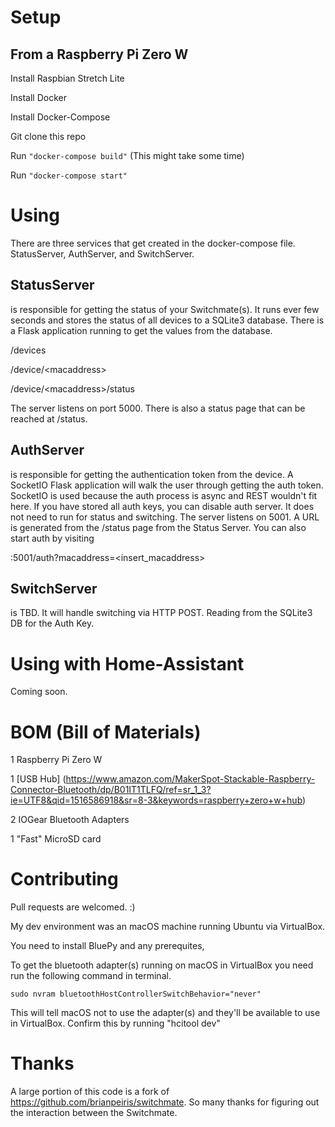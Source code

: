 # Setup
From a Raspberry Pi Zero W
---------------------------------------------
Install Raspbian Stretch Lite

Install Docker

Install Docker-Compose

Git clone this repo 

Run `"docker-compose build"` (This might take some time)

Run `"docker-compose start"`



# Using
There are three services that get created in the docker-compose file. StatusServer, AuthServer, and SwitchServer.

## StatusServer 
is responsible for getting the status of your Switchmate(s). It runs ever few seconds and stores the status of all devices to a SQLite3 database. There is a Flask application running to get the values from the database.


/devices

/device/\<macaddress\>
  
/device/\<macaddress\>/status
  
The server listens on port 5000. There is also a status page that can be reached at /status.


## AuthServer 
is responsible for getting the authentication token from the device. A SocketIO Flask application will walk the user through getting the auth token.
SocketIO is used because the auth process is async and REST wouldn't fit here. If you have stored all auth keys, you can disable auth server. It does not need to run for status and switching.
The server listens on 5001. A URL is generated from the /status page from the Status Server.
You can also start auth by visiting 

:5001/auth?macaddress=\<insert_macaddress\>


## SwitchServer 
is TBD. It will handle switching via HTTP POST. Reading from the SQLite3 DB for the Auth Key.

# Using with Home-Assistant
Coming soon.

# BOM (Bill of Materials)
1 Raspberry Pi Zero W

1 [USB Hub] (https://www.amazon.com/MakerSpot-Stackable-Raspberry-Connector-Bluetooth/dp/B01IT1TLFQ/ref=sr_1_3?ie=UTF8&qid=1516586918&sr=8-3&keywords=raspberry+zero+w+hub)


2 IOGear Bluetooth Adapters

1 "Fast" MicroSD card


# Contributing
Pull requests are welcomed. :)

My dev environment was an macOS machine running Ubuntu via VirtualBox.

You need to install BluePy and any prerequites, 

To get the bluetooth adapter(s) running on macOS in VirtualBox you need run the following command in terminal.

`sudo nvram bluetoothHostControllerSwitchBehavior="never"`

This will tell macOS not to use the adapter(s) and they'll be available to use in VirtualBox.
Confirm this by running "hcitool dev"

# Thanks
A large portion of this code is a fork of https://github.com/brianpeiris/switchmate. So many thanks for figuring out the interaction between the Switchmate.

